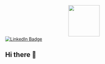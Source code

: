 <div id="header" align="center">
  <img src="https://i.giphy.com/media/v1.Y2lkPTc5MGI3NjExYnh3MTJtOW5kZnl2a3NzOHRiOHJpNzBnbng0dnNnZXI5Ym96b2c2ZCZlcD12MV9pbnRlcm5hbF9naWZfYnlfaWQmY3Q9Zw/ko7twHhomhk8E/giphy.gif" width="100"/>
</div>

<div id="badges">
  <a href="https://www.linkedin.com/in/vibha-hb/">
    <img src="https://img.shields.io/badge/LinkedIn-blue?style=for-the-badge&logo=linkedin&logoColor=white" alt="LinkedIn Badge"/>
  </a>
</div>


## Hi there 👋

<!--
**11vib/11vib** is a ✨ _special_ ✨ repository because its `README.md` (this file) appears on your GitHub profile.

Here are some ideas to get you started:

- 🔭 I’m currently working on ...
- 🌱 I’m currently learning ...
- 👯 I’m looking to collaborate on ...
- 🤔 I’m looking for help with ...
- 💬 Ask me about ...
- 📫 How to reach me: ...
- 😄 Pronouns: ...
- ⚡ Fun fact: ...
-->
